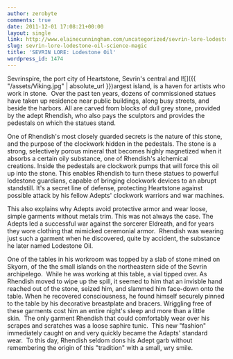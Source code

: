 ```yaml
---
author: zerobyte
comments: true
date: 2011-12-01 17:08:21+00:00
layout: single
link: http://www.elainecunningham.com/uncategorized/sevrin-lore-lodestone-oil-science-magic/
slug: sevrin-lore-lodestone-oil-science-magic
title: 'SEVRIN LORE: Lodestone Oil'
wordpress_id: 1474
---
```


Sevrinspire, the port city of Heartstone, Sevrin's central and l![]({{ "/assets/Viking.jpg" | absolute_url }})argest island, is a haven for artists who work in stone.  Over the past ten years, dozens of commissioned statues have taken up residence near public buildings, along busy streets, and beside the harbors. All are carved from blocks of dull grey stone, provided by the adept Rhendish, who also pays the sculptors and provides the  pedestals on which the statues stand.

One of Rhendish's most closely guarded secrets is the nature of this stone, and the purpose of the clockwork hidden in the pedestals. The stone is a strong, selectively porous mineral that becomes highly magnetized when it absorbs a certain oily substance, one of Rhendish's alchemical creations. Inside the pedestals are clockwork pumps that will force this oil up into the stone. This enables Rhendish to turn these statues to powerful lodestone guardians, capable of bringing clockwork devices to an abrupt standstill. It's a secret line of defense, protecting Heartstone against possible attack by his fellow Adepts' clockwork warriors and war machines.

This also explains why Adepts avoid protective armor and wear loose, simple garments without metals trim. This was not always the case. The Adepts led a successful war against the sorcerer Eldreath, and for years they wore clothing that mimicked ceremonial armor.  Rhendish was wearing just such a garment when he discovered, quite by accident, the substance he later named Lodestone Oil.

One of the tables in his workroom was topped by a slab of stone mined on Skyorn, of the the small islands on the northeastern side of the Sevrin archipelego.  While he was working at this table, a vial tipped over. As Rhendish moved to wipe up the spill, it seemed to him that an invisble hand reached out of the stone, seized him, and slammed him face-down onto the table. When he recovered consciousness, he found himself securely pinned to the table by his decorative breastplate and bracers. Wriggling free of these garments cost him an entire night's sleep and more than a little skin.  The only garment Rhendish that could comfortably wear over his scrapes and scratches was a loose saphire tunic.  This new "fashion" immediately caught on and very quickly became the Adapts' standard wear.  To this day, Rhendish seldom dons his Adept garb without remembering the origin of this "tradition" with a small, wry smile.
